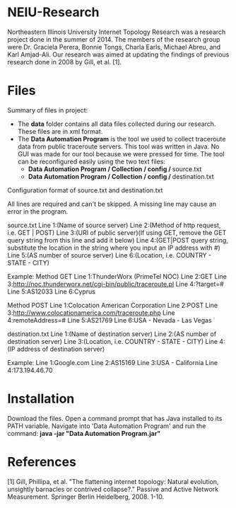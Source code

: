 NEIU-Research
=============

Northeastern Illinois University Internet Topology Research was a research project done in the summer of 2014. The members of the research group were Dr. Graciela Perera, Bonnie Tongs, Charla Earls, Michael Abreu, and Karl Amjad-Ali. Our research was aimed at updating the findings of previous research done in 2008 by Gill, et al. [1].

Files
=============

Summary of files in project:
  - The <b>data</b> folder contains all data files collected during our research. These files are in xml format.
  - The <b>Data Automation Program</b> is the tool we used to collect traceroute data from public traceroute servers. This tool was written in Java. No GUI was made for our tool because we were pressed for time. The tool can be reconfigured easily using the two text files:
    - <b>Data Automation Program / Collection / config / </b> source.txt
    - <b>Data Automation Program / Collection / config / </b> destination.txt

Configuration format of source.txt and destination.txt

All lines are required and can't be skipped. A missing line may cause an error in the program.

source.txt
Line 1:(Name of source server)
Line 2:(Method of http request, i.e. GET | POST)
Line 3:(URI of public server)(If using GET, remove the GET query string from this line and add it below)
Line 4:(GET|POST query string, substitute the location in the string where you input an IP address with #)
Line 5:(AS number of source server)
Line 6:(Location, i.e. COUNTRY - STATE - CITY)

Example:
Method GET
Line 1:ThunderWorx (PrimeTel NOC)
Line 2:GET
Line 3:http://noc.thunderworx.net/cgi-bin/public/traceroute.pl
Line 4:?target=#
Line 5:AS12033
Line 6:Cyprus

Method POST
Line 1:Colocation American Corporation
Line 2:POST
Line 3:http://www.colocationamerica.com/traceroute.php
Line 4:remoteAddress=#
Line 5:AS21769
Line 6:USA - Nevada - Las Vegas

destination.txt
Line 1:(Name of destination server)
Line 2:(AS number of destination server)
Line 3:(Location, i.e. COUNTRY - STATE - CITY)
Line 4:(IP address of destination server)

Example:
Line 1:Google.com
Line 2:AS15169
Line 3:USA - California
Line 4:173.194.46.70

Installation
=============

Download the files. Open a command prompt that has Java installed to its PATH variable. Navigate into 'Data Automation Program' and run the command: <b>java -jar "Data Automation Program.jar"</b>

References
=============
[1] Gill, Phillipa, et al. "The flattening internet topology: Natural evolution, unsightly barnacles or contrived collapse?." Passive and Active Network Measurement. Springer Berlin Heidelberg, 2008. 1-10.
